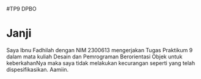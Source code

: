 #TP9 DPBO
# Janji
Saya Ibnu Fadhilah dengan NIM 2300613 mengerjakan Tugas Praktikum 9 dalam mata kuliah Desain dan Pemrograman Berorientasi Objek untuk keberkahanNya maka saya tidak melakukan kecurangan seperti yang telah dispesifikasikan. Aamiin.
